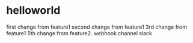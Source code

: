 # helloworld
first change from feature1
second change from feature1
3rd change from feature1
5th change from feature2.  webhook channel slack
